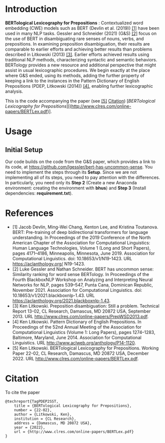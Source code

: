 # Introduction

**BERTological Lexicography for Prepositions** : Contextualized word embedding (CWE) models such as BERT (Devlin et al. (2019)) [[1]](#1) have been used in many NLP tasks. Gessler and
Schneider (2021) (G&S) [[2]](#2) focus on the use of BERT in disambiguating
rare senses of nouns, verbs, and prepositions. In examining preposition disambiguation, their results are comparable to earlier efforts and
achieving better results than problems described in Litkowski (2013) [[3]](#3).
Earlier efforts achieved results using traditional NLP methods, characterizing syntactic and semantic behaviors. BERTology provides a new
resource and additional perspective that might assist in usual lexicographic procedures. We begin exactly at the place where G&S ended,
using its methods, adding the further property of keeping a link to the
instances in the Pattern Dictionary of English Prepositions (PDEP,
Litkowski (2014)) [[4]](#4), enabling further lexicographic analysis.

This is the code accompanying the paper (see [[5]](#5) [Citation](#citation)) [_BERTological Lexicography for Prepositions_][(http://www.clres.com/online-papers/BERTLex.pdf)].

# Usage
## Initial Setup
Our code builds on the code from the G&S paper, which provides a link to its code, at https://github.com/lgessler/bert-has-uncommon-sense. You need to implement the steps through its **Setup**. Since we are not implementing all of its steps, you need to pay attention with the differences. In particularly, you need only its **Step 2** (Create a new Anaconda environment: creating the environment with **bhus**) and **Step 3** (Install dependencies: **requirement.txt**). 

# References

- <a id="1">[1]</a> Jacob Devlin, Ming-Wei Chang, Kenton Lee, and Kristina Toutanova.
BERT: Pre-training of deep bidirectional transformers for language understanding. In Proceedings of the 2019 Conference of the North American
Chapter of the Association for Computational Linguistics: Human Language Technologies, Volume 1 (Long and Short Papers), pages 4171–4186,
Minneapolis, Minnesota, June 2019. Association for Computational Linguistics. doi: 10.18653/v1/N19-1423. URL https://aclanthology.org/
N19-1423.
- <a id="2">[2]</a> Luke Gessler and Nathan Schneider. BERT has uncommon sense: Similarity ranking for word sense BERTology. In Proceedings of the
Fourth BlackboxNLP Workshop on Analyzing and Interpreting Neural
Networks for NLP, pages 539–547, Punta Cana, Dominican Republic, November 2021. Association for Computational Linguistics. doi:
10.18653/v1/2021.blackboxnlp-1.43. URL https://aclanthology.org/2021.blackboxnlp-1.43.
- <a id="3">[3]</a> Ken Litkowski. Preposition disambiguation: Still a problem. Technical
Report 13-02, CL Research, Damascus, MD 20872 USA, September 2013.
URL http://www.clres.com/online-papers/PrepWSD2013.pdf.
- <a id="4">[4]</a> Ken Litkowski. Pattern Dictionary of English Prepositions. In Proceedings of the 52nd Annual Meeting of the Association for Computational Linguistics (Volume 1: Long Papers), pages 1274–1283, Baltimore,
Maryland, June 2014. Association for Computational Linguistics. URL
http://www.aclweb.org/anthology/P14-1120.
- <a id="5">[5]</a> Ken Litkowski. BERTological Lexicography for Prepositions. Working
Paper 22-02, CL Research, Damascus, MD 20872 USA, December 2022.
URL http://www.clres.com/online-papers/BERTLex.pdf.

# Citation
To cite the paper
```
@techreport{TagPDEP2SST,
    title = {BERTological Lexicography for Prepositions},
    number = {22-02},
    author = {Litkowski, Ken},
    institution = {CL Research},
    address = {Damascus, MD 20872 USA},
    year = {2022},
    url = {http://www.clres.com/online-papers/BERTLex.pdf}
}
```

